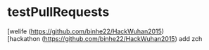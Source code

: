 # testPullRequests
[welife (https://github.com/binhe22/HackWuhan2015)  
[hackathon (https://github.com/binhe22/HackWuhan2015)
add zch
